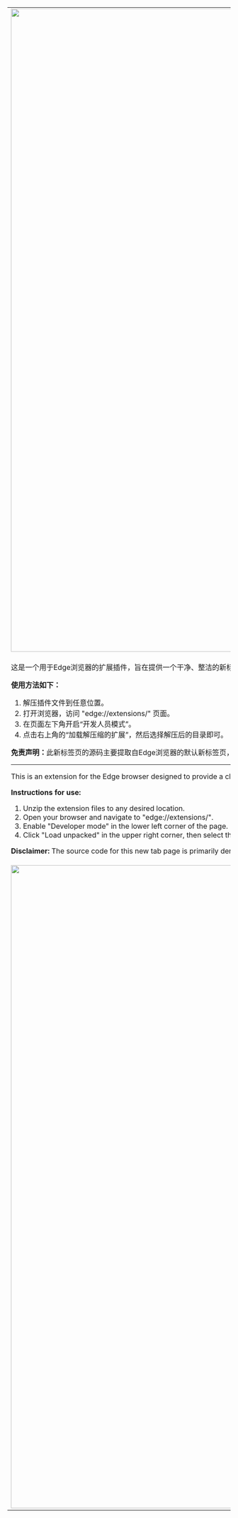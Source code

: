 <table>
  <tr>
    <td>
      <img src="https://github.com/3b90b51b5b65/Edge-Default-New-Tab/assets/162907802/64fd8b1c-edb7-4b64-84dd-8f44836c0397" width="1450">
    </td>
  </tr>
  <tr>
    <td>
      <p>这是一个用于Edge浏览器的扩展插件，旨在提供一个干净、整洁的新标签页。</p>
      <p><strong>使用方法如下：</strong></p>
      <ol>
        <li>解压插件文件到任意位置。</li>
        <li>打开浏览器，访问 "edge://extensions/" 页面。</li>
        <li>在页面左下角开启“开发人员模式”。</li>
        <li>点击右上角的“加载解压缩的扩展”，然后选择解压后的目录即可。</li>
      </ol>
      <p><strong>免责声明：</strong>此新标签页的源码主要提取自Edge浏览器的默认新标签页，并进行了少量修改。</p>
      <hr>
      <p>This is an extension for the Edge browser designed to provide a clean and organized new tab page.</p>
      <p><strong>Instructions for use:</strong></p>
      <ol>
        <li>Unzip the extension files to any desired location.</li>
        <li>Open your browser and navigate to "edge://extensions/".</li>
        <li>Enable "Developer mode" in the lower left corner of the page.</li>
        <li>Click "Load unpacked" in the upper right corner, then select the unzipped directory.</li>
      </ol>
      <p><strong>Disclaimer:</strong> The source code for this new tab page is primarily derived from the default new tab page of the Edge browser, with minor modifications.</p>
    </td>
  </tr>
  <tr>
    <td>
      <img src="https://github.com/3b90b51b5b65/Edge-Default-New-Tab/assets/162907802/eb4f7052-3084-410a-8e6a-b5019496669b" width="1450">
    </td>
  </tr>
</table>
